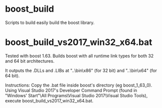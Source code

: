 # boost_build
Scripts to build easily build the boost library.



# boost_build_vs2017_win32_x64.bat
Tested with boost 1.63.
Builds boost with all runtime link types for both 32 and 64 bit architectures.

It outputs the .DLLs and .LIBs at "..\bin\x86" (for 32 bit) and "..\bin\x64" (for 64 bit).

Instructions:
Copy the .bat file inside boost's directory (eg boost_1_63_0).
Using Visual Studio 2017's Developer Command Prompt (found in "Windows' Start"\All Programs\Visual Studio 2017\Visual Studio Tools), execute boost_build_vs2017_win32_x64.bat.
